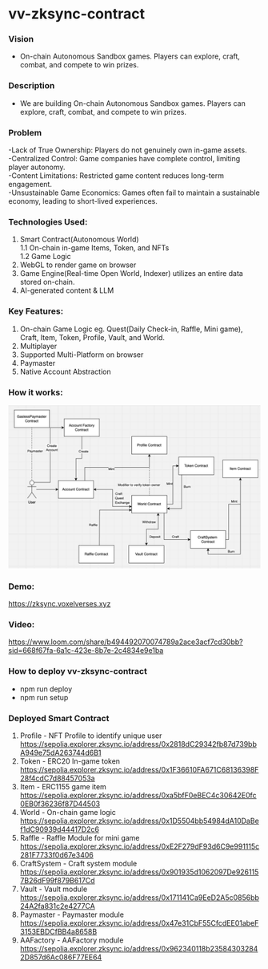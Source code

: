# vv-zksync-contract

### Vision
* On-chain Autonomous Sandbox games. Players can explore, craft, combat, and compete to win prizes.

### Description
* We are building On-chain Autonomous Sandbox games. Players can explore, craft, combat, and compete to win prizes.

### Problem
-Lack of True Ownership: Players do not genuinely own in-game assets. \
-Centralized Control: Game companies have complete control, limiting player autonomy. \
-Content Limitations: Restricted game content reduces long-term engagement. \
-Unsustainable Game Economics: Games often fail to maintain a sustainable economy, leading to short-lived experiences.


### Technologies Used:
1. Smart Contract(Autonomous World) \
     1.1 On-chain in-game Items, Token, and NFTs \
     1.2 Game Logic
2. WebGL to render game on browser
3. Game Engine(Real-time Open World, Indexer) utilizes an entire data stored on-chain. 
4. AI-generated content & LLM

### Key Features:
1. On-chain Game Logic eg. Quest(Daily Check-in, Raffle, Mini game), Craft, Item, Token, Profile, Vault, and World.
2. Multiplayer
3. Supported Multi-Platform on browser
4. Paymaster
5. Native Account Abstraction

### How it works:
![How it works](/howitwork.png "How it works")

### Demo:
https://zksync.voxelverses.xyz

### Video:
https://www.loom.com/share/b494492070074789a2ace3acf7cd30bb?sid=668f67fa-6a1c-423e-8b7e-2c4834e9e1ba


### How to deploy vv-zksync-contract
* npm run deploy
* npm run setup

### Deployed Smart Contract
1. Profile - NFT Profile to identify unique user https://sepolia.explorer.zksync.io/address/0x2818dC29342fb87d739bbA949e75dA263744d6B1
2. Token - ERC20 In-game token https://sepolia.explorer.zksync.io/address/0x1F36610FA671C68136398F28f4cdC7d88457053a
3. Item - ERC1155 game item https://sepolia.explorer.zksync.io/address/0xa5bfF0eBEC4c30642E0fc0EB0f36236f87D44503
4. World - On-chain game logic https://sepolia.explorer.zksync.io/address/0x1D5504bb54984dA10DaBef1dC90939d44417D2c6
5. Raffle - Raffle Module for mini game https://sepolia.explorer.zksync.io/address/0xE2F279dF93d6C9e991115c281F7733f0d67e3406
8. CraftSystem - Craft system module https://sepolia.explorer.zksync.io/address/0x901935d1062097De9261157B26dF99f879B617Cd
9. Vault - Vault module https://sepolia.explorer.zksync.io/address/0x171141Ca9EeD2A5c0856bb24A2fa831c2e4277CA
9. Paymaster - Paymaster module https://sepolia.explorer.zksync.io/address/0x47e31CbF55CfcdEE01abeF3153EBDCfBB4a8658B
10. AAFactory - AAFactory module https://sepolia.explorer.zksync.io/address/0x962340118b235843032842D857d6Ac086F77EE64
